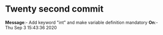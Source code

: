 # Twenty second commit

**Message**:- Add keyword "int" and make variable definition mandatory
**On**:- Thu Sep 3 15:43:36 2020
